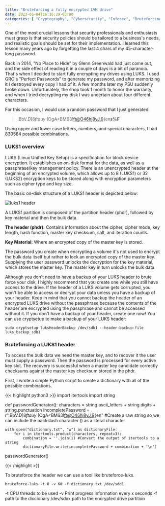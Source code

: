 ```yaml
---
title: "Bruteforcing a fully encrypted LVM drive"
date: 2023-06-04T16:16:39-03:00
categories: [ "Cryptography", "Cybersecurity", "Infosec", "Bruteforcing", "posts"]
---
```


One of the most crucial lessons that security professionals and enthusiasts must grasp is that security policies should be tailored to a business's needs, and realistic goals should be set for their implementation. 
I learned this lesson many years ago by forgetting the last 4 chars of my 45-character-long password.

Back in 2014, "No Place to Hide" by Glenn Greenwald had just come out, and the side effect of reading it in a couple of days is a bit of paranoia. That's when I decided to start fully encrypting my drives using LUKS.
I used GRC's "Perfect Passwords" to generate my password, and after memorizing it I destroyed every copy I had of it.
A few months later my PSU suddenly broke down. Unfortunately, the shop took 1 month to honor the warranty, and when I tried decrypting my disk I was uncertain about four different characters.

For this occasion, I would use a random password that I just generated:

> .BbV.$D]8ftauy~$(OgA<BM63!ft@O46hj8yJ.9{en**s%F**

Using upper and lower case letters, numbers, and special characters, I had 830584 possible combinations.


### LUKS1 overview
LUKS (Linux Unified Key Setup) is a specification for block device encryption. It establishes an on-disk format for the data, as well as a passphrase/key management policy.
There is an unencrypted header at the beginning of an encrypted volume, which allows up to 8 (LUKS1) or 32 (LUKS2) encryption keys to be stored along with encryption parameters such as cipher type and key size.

The basic on-disk structure of a LUKS1 header is depicted below:

![luks1 header](/disklayout.jpg)

A LUKS1 partition is composed of the partition header (phdr), followed by key material and then the bulk data.

**The header (phdr):** Contains information about the cipher, cipher mode, key length, hash function, master key checksum, salt, and iteration counts.

**Key Material:** Where an encrypted copy of the master key is stored.

The password you create when encrypting a volume it's not used to encrypt the bulk data itself but rather to lock an encrypted copy of the master key. 
Supplying the user password unlocks the decryption for the key material, which stores the master key. The master key in turn unlocks the bulk data

Although you don't need to have a backup of your LUKS header to brute force your disk, I highly recommend that you create one while you still have access to the drive. If the header of a LUKS volume gets corrupted, you won't be able to access or decrypt your data unless you have a backup of your header. Keep in mind that you cannot backup the header of an encrypted LUKS drive without the passphrase because the contents of the header are encrypted using the passphrase and cannot be accessed without it. If you don't have a backup of your header, create one now! 
You can use cryptsetup to make a backup of your LUKS header:

```
sudo cryptsetup luksHeaderBackup /dev/sdb1 --header-backup-file luks_backup_sdb1
```


### Bruteforcing a LUKS1 header

To access the bulk data we need the master key, and to recover it the user must supply a password. Then the password is processed for every active key slot. The recovery is successful when a master key candidate correctly checksums against the master key checksum stored in the phdr.

First, I wrote a simple Python script to create a dictionary with all of the possible combinations.

{{< highlight python3 >}}
import itertools
import string

def passwordGenerator():
    characters = string.ascii_letters + string.digits + string.punctuation
    incompletePassword = r".BbV.$D]8ftauy~$(OgA<BM63!ft@O46hj8yJ.9{en" #Create a raw string so we can include the backslash character (\) as a literal character

    with open("dictionary.txt", "w") as dictionaryFile:
        for i in itertools.product(characters, repeat=3):
            combination = ''.join(i) #Convert the output of itertools to a string
            dictionaryFile.write(incompletePassword + combination + '\n')

passwordGenerator()

{{< /highlight >}}

To bruteforce the header we can use a tool like bruteforce-luks.
```
bruteforce-luks -t 8 -v 60 -f dictionary.txt /dev/sdd1
```
-t CPU threads to be used
-v Print progress information every x seconds
-f  path to the diccionary
/dev/sdxx path to the encrypted drive partition

